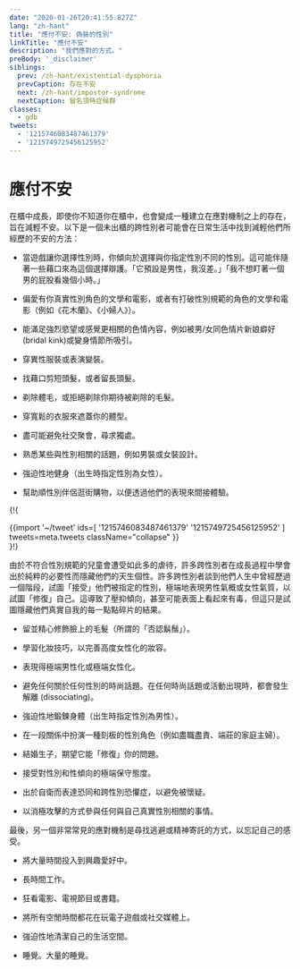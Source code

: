 ```yaml
---
date: "2020-01-26T20:41:55.827Z"
lang: "zh-hant"
title: "應付不安: 偽裝的性別"
linkTitle: "應付不安"
description: "我們應對的方式。"
preBody: '_disclaimer'
siblings:
  prev: /zh-hant/existential-dysphoria
  prevCaption: 存在不安
  next: /zh-hant/impostor-syndrome
  nextCaption: 冒名頂特症候群
classes:
  - gdb
tweets:
  - '1215746083487461379'
  - '1215749725456125952'
---
```


<!-- # Managed Dysphoria -->

# 應付不安

<!-- Growing up in the closet, even when you don't know you're in the closet, becomes an existence built on top of coping mechanisms intended to alleviate dysphoria. The following are ways a closeted trans person may find to alleviate the dysphoria they experience in their day to day lives: -->

在櫃中成長，即使你不知道你在櫃中，也會變成一種建立在應對機制之上的存在，旨在減輕不安。以下是一個未出櫃的跨性別者可能會在日常生活中找到減輕他們所經歷的不安的方法：

<!-- - When a video game gives you the option of choosing your gender, you tend to choose differently than your assigned gender. This may be accompanied with excuses to defend that choice. "It defaulted to male and I didn't care." "I don't want to stare at a guy's butt for hours." -->

- 當遊戲讓你選擇性別時，你傾向於選擇與你指定性別不同的性別。這可能伴隨著一些藉口來為這個選擇辯護。「它預設是男性，我沒差。」「我不想盯著一個男的屁股看幾個小時。」

<!-- - A preference for literature and film with characters of your true gender, or with characters who break gender norms (_Mulan_, _Little Women_). -->

- 偏愛有你真實性別角色的文學和電影，或者有打破性別規範的角色的文學和電影（例如《花木蘭》、《小婦人》）。

<!-- - Pornographic outlets which satisfy strong desires or feel more relatable, such as a draw towards gay/lesbian porn, bridal kink, or transformation sequences. -->

- 能滿足強烈慾望或感覺更相關的色情內容，例如被男/女同色情片新娘癖好(bridal kink)或變身情節所吸引。

<!-- - Crossdressing or performing drag. -->

- 穿異性服裝或表演變裝。

<!-- - Finding excuses to cut hair short, or to grow it out. -->

- 找藉口剪短頭髮，或者留長頭髮。

<!-- - Shaving of body hair, or a refusal to shave hair you're expected to. -->

- 剃除體毛，或拒絕剃除你期待被剃除的毛髮。

<!-- - Wearing loose and baggy clothing that hides the shape of your body. -->

- 穿寬鬆的衣服來遮蓋你的體型。

<!-- - Avoiding social gatherings whenever possible, seeking isolation. -->

- 盡可能避免社交聚會，尋求獨處。

<!-- - Becoming intimately educated about some gender-associated topic, such as men's or women's clothing design. -->

- 熟悉某些與性別相關的話題，例如男裝或女裝設計。

<!-- - Obsessively working out (AFABs). -->

- 強迫性地健身（出生時指定性別為女性）。

<!-- - Helping cis partners to shop in order to live vicariously through their presentation. -->

- 幫助順性別伴侶逛街購物，以便透過他們的表現來間接體驗。

{!{ <div class="gutter">{{import '~/tweet' ids=[
  '1215746083487461379'
  '1215749725456125952'
] tweets=meta.tweets className="collapse" }}</div> }!}

<!-- Because so much abuse is handed down onto gender non-conforming children, many trans people grow up learning to hide their natural personalities out of sheer necessity. Many trans people speak about having a phase of life where they attempted to "buy-in" on their assigned gender, performing masculinity or femininity to extremes in order to try to "fix" themselves. This leads to repression tendencies which may even superficially appear toxic, but are simply the results of trying to hide every scrap of their true selves. -->

由於不符合性別規範的兒童會遭受如此多的虐待，許多跨性別者在成長過程中學會出於純粹的必要性而隱藏他們的天生個性。許多跨性別者談到他們人生中曾經歷過一個階段，試圖「接受」他們被指定的性別，極端地表現男性氣概或女性氣質，以試圖「修復」自己。這導致了壓抑傾向，甚至可能表面上看起來有毒，但這只是試圖隱藏他們真實自我的每一點點碎片的結果。

<!-- - Growing and meticulously grooming facial hair (the so-called "denial beard"). -->

- 留並精心修飾臉上的毛髮（所謂的「否認鬍鬚」）。

<!-- - Taking up makeup artistry in order to perfect a high femme look. -->

- 學習化妝技巧，以完善高度女性化的妝容。

<!-- - Presenting extremely masculine or hyper feminine. -->

- 表現得極端男性化或極端女性化。

<!-- - Avoiding any conversation about fashion for any gender. Dissociating whenever fashion conversations or activities occur. -->

- 避免任何關於任何性別的時尚話題。在任何時尚話題或活動出現時，都會發生解離 (dissociating)。

<!-- - Obsessively working out (AMABs). -->

- 強迫性地鍛鍊身體（出生時指定性別為男性）。

<!-- - Assuming a strongly stereotyped gender role in a relationship (e.g. the dutifully modest housewife). -->

- 在一段關係中扮演一種刻板的性別角色（例如盡職盡責、端莊的家庭主婦）。

<!-- - Marrying and having kids in anticipation that it will "fix" what's wrong with you. -->

- 結婚生子，期望它能「修復」你的問題。

<!-- - Buying in to ultra-conservative attitudes towards gender and sexuality. -->

- 接受對性別和性傾向的極端保守態度。

<!-- - Expressing homophobia and transphobia in self-defense to ward off suspicion. -->

- 出於自衛而表達恐同和跨性別恐懼症，以避免被懷疑。

<!-- - Aggressively-passive engagement in anything connected to one's true gender. -->

- 以消極攻擊的方式參與任何與自己真實性別相關的事情。


<!-- Finally, another very common coping mechanism is to find means of escape or mental engagement in order to forget your own feelings. -->

最後，另一個非常常見的應對機制是尋找逃避或精神寄託的方式，以忘記自己的感受。

<!-- - Intensely investing large amounts of time into hobbies. -->

- 將大量時間投入到興趣愛好中。

<!-- - Long hours spent at work. -->

- 長時間工作。

<!-- - Chain-binging movies, TV shows, or books. -->

- 狂看電影、電視節目或書籍。

<!-- - Spending all idle time playing video games or on social media. -->

- 將所有空閒時間都花在玩電子遊戲或社交媒體上。

<!-- - Obsessively cleaning one's living space. -->

- 強迫性地清潔自己的生活空間。

<!-- - Sleeping. Lots and lots of sleeping. -->

- 睡覺。大量的睡覺。

